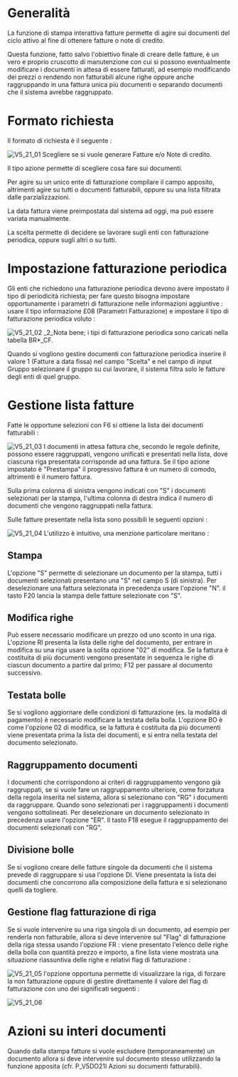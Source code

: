 # Generalità
La funzione di stampa interattiva fatture permette di agire sui documenti del ciclo attivo al fine di ottenere fatture o note di credito.

Questa funzione, fatto salvo l'obiettivo finale di creare delle fatture, è un vero e proprio cruscotto di manutenzione con cui si possono eventualmente modificare i documenti in attesa di essere fatturati, ad esempio modificando dei prezzi o rendendo non fatturabili alcune righe oppure anche raggruppando in una fattura unica più documenti o separando documenti che il sistema avrebbe raggruppato.

# Formato richiesta
Il formato di richiesta è il seguente : 

![V5_21_01](http://localhost:3000/immagini/MBDOC_OGG-P_V5FA02/V5_21_01.png)
Scegliere se si vuole generare Fatture e/o Note di credito.

Il tipo azione permette di scegliere cosa fare sui documenti.

Per agire su un unico ente di fatturazione compilare il campo apposito, altrimenti agire su tutti o documenti fatturabili, oppure su una lista filtrata dalle parzializzazioni.

La data fattura viene preimpostata dal sistema ad oggi, ma può essere variata manualmente.

La scelta permette di decidere se lavorare sugli enti con fatturazione periodica, oppure sugli altri o su tutti.

# Impostazione fatturazione periodica
Gli enti che richiedono una fatturazione periodica devono avere impostato il tipo di periodicità richiesta; per fare questo bisogna impostare opportunamente i parametri di fatturazione nelle informazioni aggiuntive :  usare il tipo informazione £08 (Parametri Fatturazione) e impostare il tipo di fatturazione periodica voluto : 

![V5_21_02](http://localhost:3000/immagini/MBDOC_OGG-P_V5FA02/V5_21_02.png)
_2_Nota bene; i tipi di fatturazione  periodica sono caricati nella tabella BR\*_CF.

Quando si vogliono gestire documenti con fatturazione periodica inserire il valore 1 (Fatture a data fissa) nel campo "Scelta" e nel campo di input Gruppo selezionare il gruppo su cui lavorare, il sistema filtra solo le fatture degli enti di quel gruppo.

# Gestione lista fatture
Fatte le opportune selezioni con F6 si ottiene la lista dei documenti fatturabili : 

![V5_21_03](http://localhost:3000/immagini/MBDOC_OGG-P_V5FA02/V5_21_03.png)
I documenti in attesa fattura che, secondo le regole definite, possono essere raggruppati, vengono unificati e presentati nella lista, dove ciascuna riga presentata corrisponde ad una fattura.
Se il tipo azione impostato è "Prestampa" il progressivo fattura è un numero di comodo, altrimenti è il numero fattura.

Sulla prima colonna di sinistra vengono indicati con "S" i documenti selezionati per la stampa, l'ultima colonna di destra indica il numero di documenti che vengono raggruppati nella fattura.

Sulle fatture presentate nella lista sono possibili le seguenti opzioni : 

![V5_21_04](http://localhost:3000/immagini/MBDOC_OGG-P_V5FA02/V5_21_04.png)
L'utilizzo è intuitivo, una menzione particolare meritano : 

## Stampa
L'opzione "S" permette di selezionare un documento per la stampa, tutti i documenti selezionati presentano una "S" nel campo S (di sinistra). Per deselezionare una fattura selezionata in precedenza usare l'opzione "N".
il tasto F20 lancia la stampa delle fatture selezionate con "S".

## Modifica righe
Può essere necessario modificare un prezzo od uno sconto in una riga.
L'opzione RI presenta la lista delle righe del documento, per entrare in modifica su una riga usare la solita opzione "02" di modifica.
Se la fattura è costituita di più documenti vengono presentate in sequenza le righe di ciascun documento a partire dal primo; F12 per passare al documento successivo.

## Testata bolle
Se si vogliono aggiornare delle condizioni di fatturazione (es. la modalità di pagamento) è necessario modificare la testata della bolla.
L'opzione BO è come l'opzione 02 di modifica, se la fattura è costituita da più documenti viene presentata prima la lista dei documenti, e si entra nella testata del documento selezionato.

## Raggruppamento documenti
I documenti che corrispondono ai criteri di raggruppamento vengono già raggruppati, se si vuole fare un raggruppamento ulteriore, come forzatura della regola inserita nel sistema, allora si selezionano con "RG" i documenti da raggruppare. Quando sono selezionati per i raggruppamenti i documenti vengono sottolineati.
Per deselezionare un documento selezionato in precedenza usare l'opzione "ER".
Il tasto F18 esegue il raggruppamento dei documenti selezionati con "RG".

## Divisione bolle
Se si vogliono creare delle fatture singole da documenti che il sistema prevede di raggruppare si usa l'opzione DI.
Viene presentata la lista dei documenti che concorrono alla composizione della fattura e si selezionano quelli da togliere.

## Gestione flag fatturazione di riga
Se si vuole intervenire su una riga singola di un documento, ad esempio per renderla non fatturabile, allora si deve intervenire sul "Flag" di fatturazione della riga stessa usando l'opzione FR :  viene presentato l'elenco delle righe della bolla con quantità prezzo e importo, a fine lista viene mostrata una situazione riassuntiva delle righe e relativi flag di fatturazione : 

![V5_21_05](http://localhost:3000/immagini/MBDOC_OGG-P_V5FA02/V5_21_05.png)
l'opzione opportuna permette di visualizzare la riga, di forzare la non fatturazione oppure di gestire direttamente il valore del flag di fatturazione con uno dei significati seguenti : 

![V5_21_06](http://localhost:3000/immagini/MBDOC_OGG-P_V5FA02/V5_21_06.png)
# Azioni su interi documenti
Quando dalla stampa fatture si vuole escludere (temporaneamente) un documento allora si deve intervenire sul documento stesso utilizzando la funzione apposita (cfr. P_V5DO21I Azioni su documenti fatturabili).
